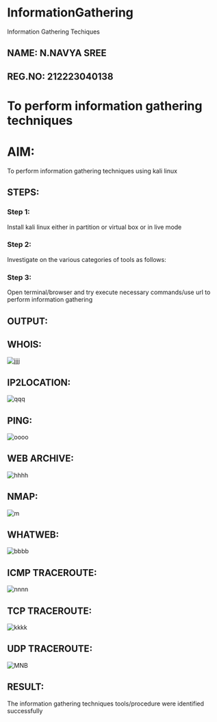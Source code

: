 # InformationGathering
Information Gathering Techiques

## NAME: N.NAVYA SREE
## REG.NO: 212223040138

# To perform information gathering techniques

# AIM:

To perform information gathering techniques using kali linux 

## STEPS:

### Step 1:

Install kali linux either in partition or virtual box or in live mode

### Step 2:

Investigate on the various categories of tools as follows:

### Step 3:
Open terminal/browser and try execute necessary commands/use url to perform information gathering


## OUTPUT:
## WHOIS:

![jjjj](https://github.com/user-attachments/assets/e141e4cf-fcf9-4dea-9d33-9458129871de)


## IP2LOCATION:

![qqq](https://github.com/user-attachments/assets/0ccc75d6-00ef-4c86-a674-36a132b749a1)


## PING:

![oooo](https://github.com/user-attachments/assets/6d826394-3110-48c1-8dbc-d6fccf81003c)


## WEB ARCHIVE:

![hhhh](https://github.com/user-attachments/assets/dac3d094-f153-4bc3-807d-52fe11d6ea0c)

## NMAP:

![m](https://github.com/user-attachments/assets/90fa4146-f640-479a-bf66-6f269b056f81)

## WHATWEB:

![bbbb](https://github.com/user-attachments/assets/7b2cd6f3-3e1c-420a-aba1-8993b54feda1)

## ICMP TRACEROUTE:

![nnnn](https://github.com/user-attachments/assets/ea861283-063e-4a8f-ba89-54df23661bd2)

## TCP TRACEROUTE:

![kkkk](https://github.com/user-attachments/assets/4608aef5-e8da-4648-9b92-fabe5beba19d)

## UDP TRACEROUTE:

![MNB](https://github.com/user-attachments/assets/c690fbe2-1e4f-45e7-9b39-178dac60c94e)

## RESULT:
The information gathering techniques tools/procedure were  identified successfully
